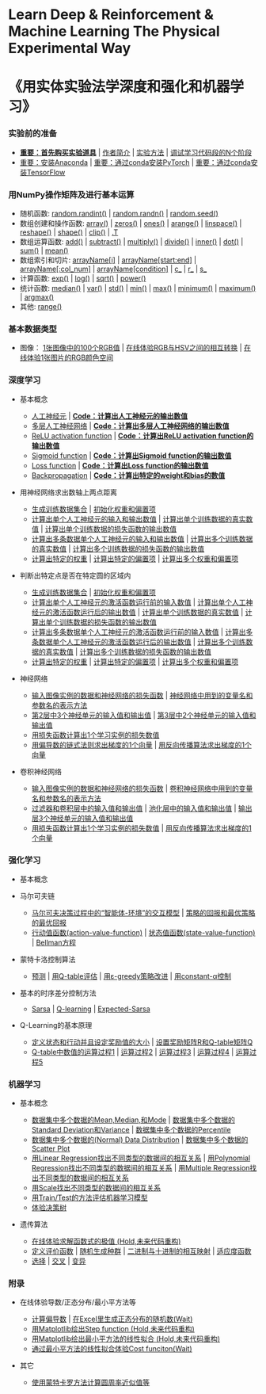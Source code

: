 # Learn Deep & Reinforcement & Machine Learning The Physical Experimental Way
# 《用实体实验法学深度和强化和机器学习》

### 实验前的准备

- [**重要：首先购买实验道具**]() | [作者简介]() | [实验方法]() | [调试学习代码段的N个阶段](/chapters/实验前的准备/调试学习代码段的N个阶段.md)
- [重要：安装Anaconda](/chapters/环境配置/安装Anaconda.md) | [重要：通过conda安装PyTorch](/chapters/环境配置/通过conda安装PyTorch.md) | [重要：通过conda安装TensorFlow](/chapters/环境配置/通过conda安装TensorFlow.md)

### 用NumPy操作矩阵及进行基本运算

- 随机函数: [random.randint()](/chapters/用NumPy操作矩阵及进行基本运算/随机函数/random.randint().md) | [random.randn()](/chapters/用NumPy操作矩阵及进行基本运算/随机函数/random.randn().md) | [random.seed()](/chapters/用NumPy操作矩阵及进行基本运算/随机函数/random.seed().md) 
- 数组创建和操作函数: [array()](/chapters/用NumPy操作矩阵及进行基本运算/数组创建和操作函数/array().md) | [zeros()](/chapters/用NumPy操作矩阵及进行基本运算/数组创建和操作函数/zeros().md) | [ones()](/chapters/用NumPy操作矩阵及进行基本运算/数组创建和操作函数/ones().md) | [arange()](/chapters/用NumPy操作矩阵及进行基本运算/数组创建和操作函数/arange().md) | [linspace()](/chapters/用NumPy操作矩阵及进行基本运算/数组创建和操作函数/linspace().md) | [reshape()](/chapters/用NumPy操作矩阵及进行基本运算/数组创建和操作函数/reshape().md) | [shape()](/chapters/用NumPy操作矩阵及进行基本运算/数组创建和操作函数/shape().md) | [clip()](/chapters/用NumPy操作矩阵及进行基本运算/数组创建和操作函数/clip().md) | [.T](/chapters/用NumPy操作矩阵及进行基本运算/数组创建和操作函数/.T.md)
- 数组运算函数: [add()](/chapters/用NumPy操作矩阵及进行基本运算/数组运算函数/add().md) | [subtract()](/chapters/用NumPy操作矩阵及进行基本运算/数组运算函数/subtract().md) | [multiply()](/chapters/用NumPy操作矩阵及进行基本运算/数组运算函数/multiply().md) | [divide()](/chapters/用NumPy操作矩阵及进行基本运算/数组运算函数/divide().md) | [inner()](/chapters/用NumPy操作矩阵及进行基本运算/数组运算函数/inner().md) | [dot()](/chapters/用NumPy操作矩阵及进行基本运算/数组运算函数/dot().md) | [sum()](/chapters/用NumPy操作矩阵及进行基本运算/数组运算函数/sum().md) | [mean()](/chapters/用NumPy操作矩阵及进行基本运算/数组运算函数/mean().md)
- 数组索引和切片: [arrayName[i]](/chapters/用NumPy操作矩阵及进行基本运算/数组索引和切片/arrayName[i].md) | [arrayName[start:end]](/chapters/用NumPy操作矩阵及进行基本运算/数组索引和切片/arrayName[start：end].md) | [arrayName[:col_num]](/chapters/用NumPy操作矩阵及进行基本运算/数组索引和切片/arrayName[：col_num].md) | [arrayName[condition]](/chapters/用NumPy操作矩阵及进行基本运算/数组索引和切片/arrayName[condition].md) | [c_](/chapters/用NumPy操作矩阵及进行基本运算/数组索引和切片/c_].md) | [r_](/chapters/用NumPy操作矩阵及进行基本运算/数组索引和切片/r_.md) | [s_](/chapters/用NumPy操作矩阵及进行基本运算/数组索引和切片/s_.md) 
- 计算函数: [exp()](/chapters/用NumPy操作矩阵及进行基本运算/计算函数/exp().md) | [log()](/chapters/用NumPy操作矩阵及进行基本运算/计算函数/log().md) | [sqrt()](/chapters/用NumPy操作矩阵及进行基本运算/计算函数/sqrt().md) | [power()](/chapters/用NumPy操作矩阵及进行基本运算/计算函数/power().md) 
- 统计函数: [median()](/chapters/用NumPy操作矩阵及进行基本运算/统计函数/median().md) | [var()](/chapters/用NumPy操作矩阵及进行基本运算/统计函数/var().md) | [std()](/chapters/用NumPy操作矩阵及进行基本运算/统计函数/std().md) | [min()](/chapters/用NumPy操作矩阵及进行基本运算/统计函数/min().md) | [max()](/chapters/用NumPy操作矩阵及进行基本运算/统计函数/max().md) | [minimum()](/chapters/用NumPy操作矩阵及进行基本运算/统计函数/minimum().md) | [maximum()](/chapters/用NumPy操作矩阵及进行基本运算/统计函数/maximum().md) | [argmax()](/chapters/用NumPy操作矩阵及进行基本运算/统计函数/argmax().md)
- 其他: [range()](/chapters/用NumPy操作矩阵及进行基本运算/其他/range().md)

### 基本数据类型

- 图像： [1张图像中的100个RGB值](/chapters/基本数据类型/图像/1张图像中的100个RGB值.md) | [在线体验RGB与HSV之间的相互转换](/chapters/基本数据类型/图像/在线体验RGB与HSV之间的相互转换.md) | [在线体验1张图片的RGB颜色空间](/chapters/基本数据类型/图像/在线体验1张图片的RGB颜色空间.md)

### 深度学习

- 基本概念
	- [人工神经元](/chapters/深度学习/基本概念/人工神经元.md) | [**Code：计算出人工神经元的输出数值**](/chapters/深度学习/基本概念/Code：计算出人工神经元的输出数值.md)
	- [多层人工神经网络](/chapters/深度学习/基本概念/多层人工神经网络.md) | [**Code：计算出多层人工神经网络的输出数值**](/chapters/深度学习/基本概念/Code：计算出多层人工神经网络的输出数值.md)
	- [ReLU activation function](/chapters/深度学习/基本概念/ReLU_activation_function.md) | [**Code：计算出ReLU activation function的输出数值**](/chapters/深度学习/基本概念/Code：计算出ReLU_activation_function的输出数值.md)
	- [Sigmoid function](/chapters/深度学习/基本概念/Sigmoid_function.md) | [**Code：计算出Sigmoid function的输出数值**](/chapters/深度学习/基本概念/Code：计算出Sigmoid_function的输出数值.md)
	- [Loss function](/chapters/深度学习/基本概念/Loss_function.md) | [**Code：计算出Loss function的输出数值**](/chapters/深度学习/基本概念/Code：计算出Loss_function的输出数值.md)
	- [Backpropagation](/chapters/深度学习/基本概念/Backpropagation.md) | [**Code：计算出特定的weight和bias的数值**](/chapters/深度学习/基本概念/Code：计算出特定的weight和bias的数值.md)

- 用神经网络求出数轴上两点距离

	- [生成训练数据集合](/chapters/深度学习/用神经网络求出数轴上两点距离/生成训练数据集合.md) | [初始化权重和偏置项](/chapters/深度学习/用神经网络求出数轴上两点距离/初始化权重和偏置项.md) 
	- [计算出单个人工神经元的输入和输出数值](/chapters/深度学习/用神经网络求出数轴上两点距离/计算出单个人工神经元的输入和输出数值.md) | [计算出单个训练数据的真实数值](/chapters/深度学习/用神经网络求出数轴上两点距离/计算出单个训练数据的真实数值.md) | [计算出单个训练数据的损失函数的输出数值](/chapters/深度学习/用神经网络求出数轴上两点距离/计算出单个训练数据的损失函数的输出数值.md)
	- [计算出多条数据单个人工神经元的输入和输出数值](/chapters/深度学习/用神经网络求出数轴上两点距离/计算出多条数据单个人工神经元的输入和输出数值.md) | [计算出多个训练数据的真实数值](/chapters/深度学习/用神经网络求出数轴上两点距离/计算出多个训练数据的真实数值.md) | [计算出多个训练数据的损失函数的输出数值](/chapters/深度学习/用神经网络求出数轴上两点距离/计算出多个训练数据的损失函数的输出数值.md)
	- [计算出特定的权重](/chapters/深度学习/用神经网络求出数轴上两点距离/计算出特定的权重.md) | [计算出特定的偏置项](/chapters/深度学习/用神经网络求出数轴上两点距离/计算出特定的偏置项.md) | [计算出多个权重和偏置项](/chapters/深度学习/用神经网络求出数轴上两点距离/计算出多个权重和偏置项.md) 

- 判断出特定点是否在特定圆的区域内

	- [生成训练数据集合](/chapters/深度学习/判断出特定点是否在特定圆的区域内/生成训练数据集合.md) | [初始化权重和偏置项](/chapters/深度学习/判断出特定点是否在特定圆的区域内/初始化权重和偏置项.md) 
	- [计算出单个人工神经元的激活函数运行前的输入数值](/chapters/深度学习/判断出特定点是否在特定圆的区域内/计算出单个人工神经元的激活函数运行前的输入数值.md) | [计算出单个人工神经元的激活函数运行后的输出数值](/chapters/深度学习/判断出特定点是否在特定圆的区域内/计算出单个人工神经元的激活函数运行后的输出数值.md) | [计算出单个训练数据的真实数值](/chapters/深度学习/判断出特定点是否在特定圆的区域内/计算出单个训练数据的真实数值.md) | [计算出单个训练数据的损失函数的输出数值](/chapters/深度学习/判断出特定点是否在特定圆的区域内/计算出单个训练数据的损失函数的输出数值.md) 
	- [计算出多条数据单个人工神经元的激活函数运行前的输入数值](/chapters/深度学习/判断出特定点是否在特定圆的区域内/计算出多条数据单个人工神经元的激活函数运行前的输入数值.md) | [计算出多条数据单个人工神经元的激活函数运行后的输出数值](/chapters/深度学习/判断出特定点是否在特定圆的区域内/计算出多条数据单个人工神经元的激活函数运行后的输出数值.md) | [计算出多个训练数据的真实数值](/chapters/深度学习/判断出特定点是否在特定圆的区域内/计算出多个训练数据的真实数值.md) | [计算出多个训练数据的损失函数的输出数值](/chapters/深度学习/判断出特定点是否在特定圆的区域内/计算出多个训练数据的损失函数的输出数值.md) 
	- [计算出特定的权重](/chapters/深度学习/判断出特定点是否在特定圆的区域内/计算出特定的权重.md) | [计算出特定的偏置项](/chapters/深度学习/判断出特定点是否在特定圆的区域内/计算出特定的偏置项.md) | [计算出多个权重和偏置项](/chapters/深度学习/判断出特定点是否在特定圆的区域内/计算出多个权重和偏置项.md) 

- 神经网络
	- [输入图像实例的数据和神经网络的损失函数](/chapters/深度学习/神经网络/输入图像实例的数据和神经网络的损失函数.md) | [神经网络中用到的变量名和参数名的表示方法](/chapters/深度学习/神经网络/神经网络中用到的变量名和参数名的表示方法.md)
	- [第2层中3个神经单元的输入值和输出值](/chapters/深度学习/神经网络/第2层中3个神经单元的输入值和输出值.md) | [第3层中2个神经单元的输入值和输出值](/chapters/深度学习/神经网络/第3层中2个神经单元的输入值和输出值.md)
	- [用损失函数计算出1个学习实例的损失数值](/chapters/深度学习/神经网络/用损失函数计算出1个学习实例的损失数值.md)
	- [用偏导数的链式法则求出梯度的1个向量](/chapters/深度学习/神经网络/用偏导数的链式法则求出梯度的1个向量.md) | [用反向传播算法求出梯度的1个向量](/chapters/深度学习/神经网络/用反向传播算法求出梯度的1个向量.md)

- 卷积神经网络

	- [输入图像实例的数据和神经网络的损失函数](/chapters/深度学习/卷积神经网络/输入图像实例的数据和神经网络的损失函数.md) | [卷积神经网络中用到的变量名和参数名的表示方法](/chapters/深度学习/卷积神经网络/卷积神经网络中用到的变量名和参数名的表示方法.md)
	- [过滤器和卷积层中的输入值和输出值](/chapters/深度学习/卷积神经网络/过滤器和卷积层中的输入值和输出值.md) | [池化层中的输入值和输出值](/chapters/深度学习/卷积神经网络/池化层中的输入值和输出值.md) | [输出层3个神经单元的输入值和输出值](/chapters/深度学习/卷积神经网络/输出层3个神经单元的输入值和输出值.md)
	- [用损失函数计算出1个学习实例的损失数值](/chapters/深度学习/卷积神经网络/用损失函数计算出1个学习实例的损失数值.md) | [用反向传播算法求出梯度的1个向量](/chapters/深度学习/卷积神经网络/用反向传播算法求出梯度的1个向量.md)

### 强化学习

- 基本概念

- 马尔可夫链
	- [马尔可夫决策过程中的“智能体-环境”的交互模型](/chapters/强化学习/马尔可夫链/马尔可夫决策过程中的“智能体-环境”的交互模型.md) | [策略的回报和最优策略的最优回报](/chapters/强化学习/马尔可夫链/策略的回报和最优策略的最优回报.md)
	- [行动值函数(action-value-function)](/chapters/强化学习/马尔可夫链/行动值函数(action-value-function).md) | [状态值函数(state-value-function)](/chapters/强化学习/马尔可夫链/状态值函数(state-value-function).md) | [Bellman方程](/chapters/强化学习/马尔可夫链/Bellman方程.md)

- 蒙特卡洛控制算法
	- [预测](/chapters/强化学习/蒙特卡洛控制算法/预测.md) | [用Q-table评估](/chapters/强化学习/蒙特卡洛控制算法/用Q-table评估.md) | [用ε-greedy策略改进](/chapters/强化学习/蒙特卡洛控制算法/用ε-greedy策略改进.md) | [用constant-α控制](/chapters/强化学习/蒙特卡洛控制算法/用constant-α控制.md)

- 基本的时序差分控制方法
	- [Sarsa](/chapters/强化学习/基本的时序差分控制方法/Sarsa.md) | [Q-learning](/chapters/强化学习/基本的时序差分控制方法/Q-learning.md) | [Expected-Sarsa](/chapters/强化学习/基本的时序差分控制方法/Expected-Sarsa.md)

- Q-Learning的基本原理

	- [定义状态和行动并且设定奖励值的大小](/chapters/强化学习/Q-Learning的基本原理/定义状态和行动并且设定奖励值的大小.md) | [设置奖励矩阵R和Q-table矩阵Q](/chapters/强化学习/Q-Learning的基本原理/设置奖励矩阵R和Q-table矩阵Q.md)
	- [Q-table中数值的运算过程1](/chapters/强化学习/Q-Learning的基本原理/Q-table中数值的运算过程1.md) | [运算过程2](/chapters/强化学习/Q-Learning的基本原理/运算过程2.md) | [运算过程3](/chapters/强化学习/Q-Learning的基本原理/运算过程3.md) | [运算过程4](/chapters/强化学习/Q-Learning的基本原理/运算过程4.md) | [运算过程5](/chapters/强化学习/Q-Learning的基本原理/运算过程5.md)

### 机器学习

- 基本概念
	- [数据集中多个数据的Mean,Median,和Mode](/chapters/机器学习/基本概念/数据集中多个数据的Mean,Median,和Mode.md) | [数据集中多个数据的Standard Deviation和Variance](/chapters/机器学习/基本概念/数据集中多个数据的Standard_Deviation和Variance.md) | [数据集中多个数据的Percentile](/chapters/机器学习/基本概念/数据集中多个数据的Percentile.md)
	- [数据集中多个数据的(Normal) Data Distribution](/chapters/机器学习/基本概念/数据集中多个数据的(Normal)_Data_Distribution.md) | [数据集中多个数据的Scatter Plot](/chapters/机器学习/基本概念/数据集中多个数据的Scatter_Plot.md)
	- [用Linear Regression找出不同类型的数据间的相互关系](/chapters/机器学习/基本概念/用Linear_Regression找出不同类型的数据间的相互关系.md) | [用Polynomial Regression找出不同类型的数据间的相互关系](/chapters/机器学习/基本概念/用Polynomial_Regression找出不同类型的数据间的相互关系.md) | [用Multiple Regression找出不同类型的数据间的相互关系](/chapters/机器学习/基本概念/用Multiple_Regression找出不同类型的数据间的相互关系.md) 
	- [用Scale找出不同类型的数据间的相互关系](/chapters/机器学习/基本概念/用Scale找出不同类型的数据间的相互关系.md)
	- [用Train/Test的方法评估机器学习模型](/chapters/机器学习/基本概念/用Train_Test的方法评估机器学习模型.md)
	- [体验决策树](/chapters/机器学习/基本概念/体验决策树.md)

- 遗传算法

	- [在线体验求解函数式的极值 (Hold,未来代码重构)](/chapters/机器学习/遗传算法/在线体验求解函数式的极值.md)
	- [定义评价函数](/chapters/机器学习/遗传算法/定义评价函数.md) | [随机生成种群](/chapters/机器学习/遗传算法/随机生成种群.md) | [二进制与十进制的相互映射](/chapters/机器学习/遗传算法/二进制与十进制的相互映射.md) | [适应度函数](/chapters/机器学习/遗传算法/适应度函数.md)
	- [选择](/chapters/机器学习/遗传算法/选择.md) | [交叉](/chapters/机器学习/遗传算法/交叉.md) | [变异](/chapters/机器学习/遗传算法/变异.md)

### 附录
 
- 在线体验导数/正态分布/最小平方法等
	- [计算偏导数](/chapters/附录/计算偏导数.md) | [在Excel里生成正态分布的随机数(Wait)](/chapters/附录/在Excel里生成正态分布的随机数.md)
	- [用Matplotlib绘出Step function (Hold,未来代码重构)](/chapters/附录/Step_function.md)
	- [用Matplotlib绘出最小平方法的线性拟合 (Hold,未来代码重构)](/chapters/附录/用Matplotlib绘出最小平方法的线性拟合.md)
	- [通过最小平方法的线性拟合体验Cost funciton(Wait)](/chapters/附录/通过最小平方法的线性拟合体验Cost_funciton.md)

- 其它
	- [使用蒙特卡罗方法计算圆周率近似值等](/chapters/附录/使用蒙特卡罗方法计算圆周率近似值等.md)

